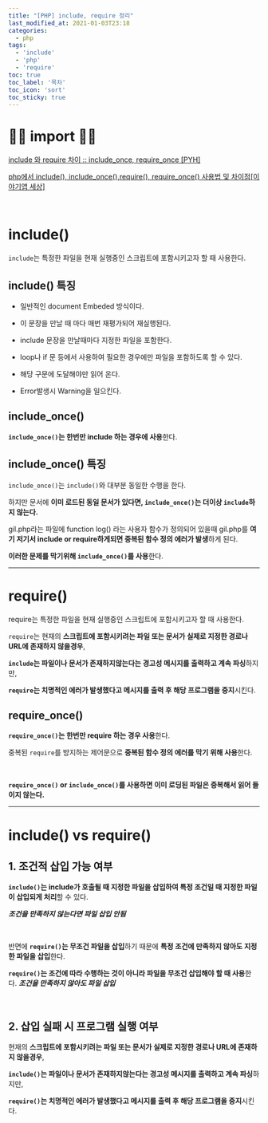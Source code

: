 ```yaml
---
title: "[PHP] include, require 정리"
last_modified_at: 2021-01-03T23:18
categories: 
  - php
tags: 
  - 'include' 
  - 'php' 
  - 'require'
toc: true
toc_label: '목차'
toc_icon: 'sort'
toc_sticky: true
---
```


# 🙆‍♂️ import 🙇‍♂️

[include 와 require 차이 :: include_once, require_once [PYH]](https://m.blog.naver.com/blogpyh/220114412283)

[php에서 include(), include_once(),require(), require_once() 사용법 및 차이점[이야기앱 세상]](https://appsnuri.tistory.com/439)

[]()

[]()

[]()

[]()

<br>


# include()

`include`는 특정한 파일을 현재 실행중인 스크립트에 포함시키고자 할 때 사용한다.



## include() 특징

  - 일반적인 document Embeded 방식이다. 

  - 이 문장을 만날 때 마다 매번 재평가되어 재실행된다.

  - include 문장을 만날때마다 지정한 파일을 포함한다.

  - loop나 if 문 등에서 사용하여 필요한 경우에만 파일을 포함하도록 할 수 있다.

  - 해당 구문에 도달해야만 읽어 온다.

  - Error발생시 Warning을 일으킨다.


## include_once()

**`include_once()`는 한번만 include 하는 경우에 사용**한다.


## include_once() 특징

`include_once()`는 `include()`와 대부분 동일한 수행을 한다.

하지만 문서에 **이미 로드된 동일 문서가 있다면, `include_once()`는 더이상 `include`하지 않는다.**

gil.php라는 파일에 function log() 라는 사용자 함수가 정의되어 있을때 gil.php를 **여기 저기서 include or require하게되면 중복된 함수 정의 에러가 발생**하게 된다. 

**이러한 문제를 막기위해 `include_once()`를 사용**한다.

---

# require()

require는 특정한 파일을 현재 실행중인 스크립트에 포함시키고자 할 때 사용한다.

`require`는 현재의 **스크립트에 포함시키려는 파일 또는 문서가 실제로 지정한 경로나 URL에 존재하지 않을경우**,

**`include`는 파일이나 문서가 존재하지않는다는 경고성 메시지를 출력하고 계속 파싱**하지만,

**`require`는 치명적인 에러가 발생했다고 메시지를 출력 후 해당 프로그램을 중지**시킨다. 


## require_once()

**`require_once()`는 한번만 require 하는 경우 사용**한다.

중복된 `require`를 방지하는 제어문으로 **중복된 함수 정의 에러를 막기 위해 사용**한다.


<br>

**`require_once()` or `include_once()`를 사용하면 이미 로딩된 파일은 중복해서 읽어 들이지 않는다.**


---

# include() vs require()

## 1. 조건적 삽입 가능 여부

**`include()`는 include가 호출될 때 지정한 파일을 삽입하여 특정 조건일 때 지정한 파일이 삽입되게 처리**할 수 있다.

_**조건을 만족하지 않는다면 파일 삽입 안됨**_

<br>

반면에 **`require()`는 무조건 파일을 삽입**하기 때문에 **특정 조건에 만족하지 않아도 지정한 파일을 삽입**한다. 

**`require()`는 조건에 따라 수행하는 것이 아니라 파일을 무조건 삽입해야 할 때 사용**한다.
_**조건을 만족하지 않아도 파일 삽입**_


<br>

## 2. 삽입 실패 시 프로그램 실행 여부
 
현재의 **스크립트에 포함시키려는 파일 또는 문서가 실제로 지정한 경로나 URL에 존재하지 않을경우**,

**`include()`는 파일이나 문서가 존재하지않는다는 경고성 메시지를 출력하고 계속 파싱**하지만,

**`require()`는 치명적인 에러가 발생했다고 메시지를 출력 후 해당 프로그램을 중지**시킨다. 